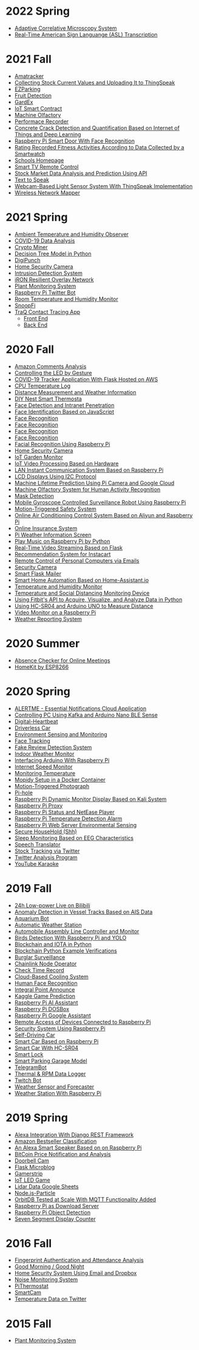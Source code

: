 # 2022 Spring

* [Adaptive Correlative Microscopy System](https://github.com/Ephemeral-Devices/senior-design)
* [Real-Time American Sign Languange (ASL) Transcription](https://github.com/BriannaPGarland/ASL-Transcription)

# 2021 Fall

* [Amatracker](https://github.com/Cheeesse/EE629_IoT)
* [Collecting Stock Current Values and Uploading It to ThingSpeak](https://github.com/naibari/FinalProject)
* [EZParking](https://github.com/jingyi199858/EZParking)
* [Fruit Detection](https://github.com/XunzhiLi/EE-629-A)
* [GardEx](https://github.com/glimped/IoT/tree/main/Final)
* [IoT Smart Contract](https://github.com/WilliamBaltus/IOT_Smart_Contract)
* [Machine Olfactory](https://github.com/Kevin-p-hub/Machine-Olfactory-2.0)
* [Performace Recorder](https://github.com/Tedchai/EE629-IOT/tree/main/project)
* [Concrete Crack Detection and Quantification Based on Internet of Things and Deep Learning](https://github.com/pengweiguo123/IoT)
* [Raspberry Pi Smart Door With Face Recognition](https://github.com/okisna93/IoT/tree/main/RaspberryPi_SmartDoor_With_FaceRecognition)
* [Rating Recorded Fitness Activities According to Data Collected by a Smartwatch](https://github.com/ragwantsadrag/raghav-daga-iot/tree/main/Final%20Project)
* [Schools Homepage](https://github.com/duanwang261/EE629)
* [Smart TV Remote Control](https://github.com/ChenxuWang7/TVRemoteControl)
* [Stock Market Data Analysis and Prediction Using API](https://github.com/athishsn/iot/tree/main/Project)
* [Text to Speak](https://github.com/EricWYQ/Text-to-Speak)
* [Webcam-Based Light Sensor System With ThingSpeak Implementation](https://github.com/rhenley26/EE629A/tree/main/Webcam-Based%20Light%20Sensor%20System%20With%20ThingSpeak%20Implementation)
* [Wireless Network Mapper](https://github.com/bernardtran99/iot-ee-629/tree/main/wireless-network-mapper)

# 2021 Spring

* [Ambient Temperature and Humidity Observer](https://github.com/tylercona/project)
* [COVID-19 Data Analysis](https://github.com/Jraffone/EE629)
* [Crypto Miner](https://github.com/vapork/IOT)
* [Decision Tree Model in Python](https://github.com/Yuxuan291/ee629)
* [DigiPunch](https://github.com/markdresden/DigiPunch)
* [Home Security Camera](https://github.com/Ibrahim-Alqarni/IoT)
* [Intrusion Detection System](https://github.com/anasaqeel/EE-629_IoT)
* [iRON Resilient Overlay Network](https://github.com/andrewdangelo/iRON)
* [Plant Monitoring System](https://github.com/errski/EE629IoT)
* [Raspberry Pi Twitter Bot](https://github.com/bip63/EE629)
* [Room Temperature and Humidity Monitor](https://github.com/wastelander47/629IoT/tree/main/Project)
* [SnoopFi](https://github.com/jtrugman/SnoopFi)
* [TraQ Contact Tracing App](https://sites.google.com/stevens.edu/traq)
  * [Front End](https://github.com/BriannaPGarland/ContactTracingApp-FrontEnd)
  * [Back End](https://github.com/BriannaPGarland/ContactTracingApp-BackEnd)

# 2020 Fall

* [Amazon Comments Analysis](https://github.com/JYS333/AmazonCommentsAnalysis)
* [Controlling the LED by Gesture](https://github.com/15522361091/EE629-IoT)
* [COVID-19 Tracker Application With Flask Hosted on AWS](https://github.com/mzq737/COVID-19-Tracker)
* [CPU Temperature Log](https://github.com/mackenzie4148/Temperature-Log)
* [Distance Measurement and Weather Information](https://github.com/abdulellah8777/EE-629-project)
* [DIY Nest Smart Thermosta](https://github.com/ndimaria/IoT)
* [Face Detection and Intranet Penetration](https://github.com/Ostrich96/iot-JichenLi)
* [Face Identification Based on JavaScript](https://github.com/Jugram-Chen/EE629Project)
* [Face Recognition](https://github.com/Xeyi/EE-IoT)
* [Face Recognition](https://github.com/fzxqb/EE629)
* [Face Recognition](https://github.com/SteveZwl/Face-Recognition)
* [Face Recognition](https://github.com/Dongfang777/EE629)
* [Facial Recognition Using Raspberry Pi](https://github.com/bxiong1/stevensEE629)
* [Home Security Camera](https://github.com/HenryFung-SIT/EE-629-Repository)
* [IoT Garden Monitor](https://github.com/gmohamedstevens/EE629_IoT_Garden)
* [IoT Video Processing Based on Hardware](https://github.com/Crispangle/EE629-IOT/tree/master/project)
* [LAN Instant Communication System Based on Raspberry Pi](https://github.com/plkjiet/mygit)
* [LCD Displays Using I2C Protocol](https://github.com/gousemoodhin/EE629_course)
* [Machine Lifetime Prediction Using Pi Camera and Google Cloud](https://github.com/ace26597/EE-629-Project_Augmented-Reality-based-Smart-Manufacuturing)
* [Machine Olfactory System for Human Activity Recognition](https://github.com/xhu29/EE629-IoT)
* [Mask Detection](https://github.com/alitootoon/Mask-detection)
* [Mobile Gyroscope Controlled Surveillance Robot Using Raspberry Pi](https://github.com/SenSudi/EE-629-IoT/tree/FinalProject-RaspberryPi_robot)
* [Motion-Triggered Safety System](https://github.com/rasalaslu/EE-629)
* [Online Air Conditioning Control System Based on Aliyun and Raspberry Pi](https://github.com/ChenjieJia/IOT_CJ1)
* [Online Insurance System](https://github.com/kongdayan/EE-629-IoT)
* [Pi Weather Information Screen](https://github.com/henry90/EE-629_IoT)
* [Play Music on Raspberry Pi by Python](https://github.com/Yipeng-sun97/IOT)
* [Real-Time Video Streaming Based on Flask](https://github.com/JiaqiTu/EE629-IOT)
* [Recommendation System for Instacart](https://github.com/ShengyuHu/EE629/tree/master/Project)
* [Remote Control of Personal Computers via Emails](https://github.com/diy16102/iot.ydc)
* [Security Camera](https://github.com/ashokouh/EE-629A)
* [Smart Flask Mailer](https://github.com/MingyuYao/EE629-IoT/tree/master/Project)
* [Smart Home Automation Based on Home-Assistant.io](https://github.com/Gry1995/Iot-Project)
* [Temperature and Humidity Monitor](https://github.com/yijirong/iot)
* [Temperature and Social Distancing Monitoring Device](https://github.com/drouendal/EE629DVR)
* [Using Fitbit's API to Acquire, Visualize, and Analyze Data in Python](https://github.com/tehreemt/EE629-InternetOfThings/tree/master/Final_Project)
* [Using HC-SR04 and Arduino UNO to Measure Distance](https://github.com/jyfly819/jyfly/tree/master/project)
* [Video Monitor on a Raspberry Pi](https://github.com/YUEQIN18/IoT)
* [Weather Reporting System](https://github.com/kai-w0/EE629/tree/master/project)

# 2020 Summer

* [Absence Checker for Online Meetings](https://github.com/Travel-Cat/Travel-Cat.github.io) <!--Yibin Wang-->
* [HomeKit by ESP8266](https://github.com/hanzhenglong/homekit-by-esp8266-) <!--Zhenglong Han-->

# 2020 Spring

* [ALERTME - Essential Notifications Cloud Application](https://github.com/jeshu54/Hubmaster) <!--Avro Mukherjee-->
* [Controlling PC Using Kafka and Arduino Nano BLE Sense](https://github.com/csash7/raspberrypi) <!--Seshasai Chaturvedula-->
* [Digital-Heartbeat](https://github.com/jmac97/Digital-Heartbeat) <!--Julie McEldoon-->
* [Driverless Car](https://github.com/AbhinandanNuli/IoT-Autonomous-Robocar) <!--Abhinandan Nuli-->
* [Environment Sensing and Monitoring](https://github.com/MrJay37/EE629_Project_Environment_Sensing) <!--Sanket Jain, Mansi Joshi, Neel Haria-->
* [Face Tracking](https://github.com/hejunzhan/EE629/tree/master/ee629) <!--Hejun Zhan-->
* [Fake Review Detection System](https://github.com/awurst3/CPE322)
* [Indoor Weather Monitor](https://github.com/lun-weichang/EE629_S2020) <!--Lun-Wei Chang-->
* [Interfacing Arduino With Raspberry Pi](https://github.com/jasperxu1233/EE-629) <!--Haojie Xu-->
* [Internet Speed Monitor](https://github.com/Nisarg9196/EE629_Internet_Speed_Monitor) <!--Nisarg Parikh-->
* [Monitoring Temperature](https://github.com/AbdullahAlnutayfat/EE-629-A/tree/master/finalproject) <!--Abdullah Alnutayfat-->
* [Mopidy Setup in a Docker Container](https://github.com/lpasquar/ee629) <!--Luca Pasquariello-->
* [Motion-Triggered Photograph](https://github.com/pding5/ee629) <!--Peizhi Ding-->
* [Pi-hole](https://github.com/mbozinov/EE-629-IoT) <!--Mitko Bozinov, Ethan Jones-->
* [Raspberry Pi Dynamic Monitor Display Based on Kali System](https://github.com/yinghaowang95/EE629-Course) <!--Yinghao Wang-->
* [Raspberry Pi Proxy](https://github.com/awalker2/EE-629-IOT/tree/master/pi-proxy-project) <!--Alex Walker-->
* [Raspberry Pi Status and NetEase Player](https://github.com/ChenWei1018/EE629-IOT) <!--Wei Chen-->
* [Raspberry Pi Temperature Detection Alarm](https://github.com/lilburger/EE629/tree/master/CPU%20Temperature%20of%20raspeberry%20pi) <!--Junyan Chen-->
* [Raspberry Pi Web Server Environmental Sensing](https://github.com/Mounika-2197/IoT-Project) <!--Mounika Yakasiri-->
* [Secure HouseHold (Shh)](https://github.com/danpinto97/EE629) <!--Daniel Pinto-->
* [Sleep Monitoring Based on EEG Characteristics](https://github.com/shichao4657125/EE629FinalProject) <!--Chao Shi-->
* [Speech Translator](https://github.com/pavanpp15/IoT) <!--Pavan Patel-->
* [Stock Tracking via Twitter](https://github.com/zhusiyuan-456/cpe-629-Iot) <!--Siyuan Zhu-->
* [Twitter Analysis Program](https://github.com/nhilden1114/ee629) <!--Nicole Hilden-->
* [YouTube Karaoke](https://github.com/ygunarso/ee629) <!--Yohanes Steven Gunarso-->

# 2019 Fall

* [24h Low-power Live on Bilibili](https://github.com/YueranLiu/629) <!--Yueran Liu-->
* [Anomaly Detection in Vessel Tracks Based on AIS Data](https://github.com/BigHairyYak/SRI-2019-AIS-Anomaly-Detection) <!--Samuel Yakovlev-->
* [Aquarium Bot](https://github.com/jmac97/Aquarium-Bot) <!--Julie McEldoon-->
* [Automatic Weather Station](https://github.com/hcchang501/EE629-IOT-Automatic-Weather-Station-Project) <!--Han-Chung Chang-->
* [Automobile Assembly Line Controller and Monitor](https://github.com/Chappelliu/IoTproject) <!--Yufeng Liu-->
* [Birds Detection With Raspberry Pi and YOLO](https://github.com/wruochao19/Deep-learning-camera) <!--Ruochao Weng-->
* [Blockchain and IOTA in Python](https://github.com/Lizhujie/raspi_blockchain-and-Iota) <!--Zhujie Li-->
* [Blockchain Python Example Verifications](https://sites.google.com/view/yuanl/home/final-project) <!--Yuan Liu-->
* [Burglar Surveillance](https://github.com/likaistevens/Graduate/tree/master/629_IOT) <!--Kai Li-->
* [Chainlink Node Operator](https://sites.google.com/stevens.edu/ece629aldin/project) <!--Aldin Llolla-->
* [Check Time Record](https://github.com/540792740/Iot_project_time_checkin_checkout) <!--Jiawei Wang-->
* [Cloud-Based Cooling System](https://github.com/R9MX4/iot) <!--Mingxin Ruan-->
* [Human Face Recognition](https://github.com/YiTian0902/lot) <!--Yi Tian-->
* [Integral Point Announce](https://github.com/fengliu1227/Feng_Liu) <!--Feng Liu-->
* [Kaggle Game Prediction](https://github.com/Lizhujie/Kaggle_Game_prediction) <!--Zhujie Li-->
* [Raspberry Pi AI Assistant](https://github.com/monamim1989/Raspberry-Pi-AI-Assistant) <!--Raveena Mehta, Monami Mukhopadhyay, Rida Zainab-->
* [Raspberry Pi DOSBox](https://sites.google.com/stevens.edu/iot-ee629yixie/project/dos-game) <!--Yixie Chen-->
* [Raspberry Pi Google Assistant](https://github.com/stlchz/Raspberry-Pi-Google-Assistant) <!--Peiyao Zhang-->
* [Remote Access of Devices Connected to Raspberry Pi](https://github.com/JeetPatel301095/EE-629-IOT) <!--Jeet Patel-->
* [Security System Using Raspberry Pi](https://github.com/sooryanivedhaashokan/IoT-security-system-using-Raspberry-Pi) <!--Soorya Ashokan-->
* [Self-Driving Car](https://sites.google.com/stevens.edu/qianwen-zhao/iot-project) <!--Qianwen Zhao-->
* [Smart Car Based on Raspberry Pi](https://github.com/xhe27/iot_Xintang_He) <!--Xintang He-->
* [Smart Car With HC-SR04](https://github.com/jxie10/EE629Project) <!--Jiajiang Xie-->
* [Smart Lock](https://github.com/hungrylz/Iot_courses) <!--Zheng Liu-->
* [Smart Parking Garage Model](https://github.com/tcarbona/IoT) <!--Thomas Carbonaro-->
* [TelegramBot](https://github.com/RohanRatwani/Telegram_Bot) <!--Rohan Ratwani, Kishan Teli-->
* [Thermal & RPM Data Logger](https://sites.google.com/stevens.edu/pranati/home/data-logger-using-raspberry-pi) <!--Pranati Kaza-->
* [Twitch Bot](https://sites.google.com/stevens.edu/iot-ee629yixie/project/twitch-bot) <!--Yixie Chen-->
* [Weather Sensor and Forecaster](https://github.com/xuhuajie19/629) <!--Huajie Xu-->
* [Weather Station With Raspberry Pi](https://github.com/xiaolinyang927/iot) <!--Xiaolin Yang-->

# 2019 Spring

* [Alexa Integration With Django REST Framework](https://github.com/TheFish1996/IOT-Project) <!--Jonathan Fishkin and Omar Elshayeb-->
* [Amazon Bestseller Classification](https://github.com/Millymiss/EE-629-iot-Finalproject) <!--Bowen Li-->
* [An Alexa Smart Speaker Based on on Raspberry Pi](https://github.com/JCLiLC/EE629-Project-Pi-Alexa) <!--Jiangchuan Li-->
* [BitCoin Price Notification and Analysis](https://github.com/AyushiCh/Bitcoin-Price-Notification-and-Analysis-) <!--Abrar Alam, Ayushi Chaturvedi, Shreyansh Sharma-->
* [Doorbell Cam](https://github.com/dgenshei/doorbellcam-iot-project) <!--David Gensheimer-->
* [Flask Microblog](https://github.com/homsluo/Flask_Microblog) <!--Yuqing Luo-->
* [Gamerstrip](https://github.com/SatyaSujitPasupuleti/gamerstrip) <!--Vikram Arunkumar, Satya Pasupuleti-->
* [IoT LED Game](https://github.com/512seanjones/iot_led_game) <!--Sean Jones-->
* [Lidar Data Google Sheets](https://github.com/BrettHoltzman/Lidar_Data_Google_Sheets) <!--Brett Holtzman-->
* [Node.js-Particle](https://github.com/jfeldman24/Node.js-Particle) <!--Joshua Feldman-->
* [OrbitDB Tested at Scale With MQTT Functionality Added](https://github.com/KyraDiF/EE629_final_project) <!--Kyra DiFrancesco-->
* [Raspberry Pi as Download Server](https://github.com/YifangY/IoTProject2019) <!--Yifang Yuan-->
* [Raspberry Pi Object Detection](https://github.com/SDxs5/raspberry_pi_object_detection) <!--Mingju He-->
* [Seven Segment Display Counter](https://github.com/tburrell7/Seven-Segment-Display-Counter#seven-segment-display-counter) <!--Thomas Burrell-->

# 2016 Fall

* [Fingerprint Authentication and Attendance Analysis](https://github.com/touqeer-ahmad/zfm60) <!--Touqeer Ahmad, Nishil Parikh-->
* [Good Morning / Good Night](https://github.com/Daniel0729/moring_night) <!--Matthew Melachrinos, Songnian Yin-->
* [Home Security System Using Email and Dropbox](https://github.com/yanldst/Home-Security-System) <!--Mofadal Alymani, Hassan Bediry, Lei Yan, Ahmed Abdalla, Arpit Nagbhidkar-->
* [Noise Monitoring System](https://github.com/djdietrick/djangoNoiseMonitoring) <!--David Dietrick, Lucy Morcos-->
* [PiThermostat](https://github.com/xcong1/810PiThermostat) <!--Xiaotian Cong, Liuyi Chen-->
* [SmartCam](https://github.com/touqeer-ahmad/SmartCam) <!--Touqeer Ahmad-->
* [Temperature Data on Twitter](https://github.com/touqeer-ahmad/tweaks) <!--Touqeer Ahmad, Nishil Parikh-->

# 2015 Fall

* [Plant Monitoring System](https://github.com/rafaelbezerra-dev/PlantMonitoringSystem) <!--Rafael Nascimento Bezerra-->
